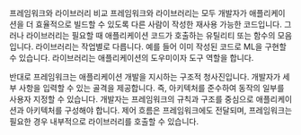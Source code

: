 프레임워크와 라이브러리 비교
프레임워크와 라이브러리는 모두 개발자가 애플리케이션을 더 효율적으로 빌드할 수 있도록 다른 사람이 작성한 재사용 가능한 코드입니다. 그러나 라이브러리는 필요할 때 애플리케이션 코드가 호출하는 유틸리티 또는 함수의 모음입니다. 라이브러리는 작업별로 다릅니다. 예를 들어 이미 작성된 코드로 ML을 구현할 수 있습니다. 라이브러리는 애플리케이션의 도우미이자 도구 역할을 합니다.

반대로 프레임워크는 애플리케이션 개발을 지시하는 구조적 청사진입니다. 개발자가 세부 사항을 입력할 수 있는 골격을 제공합니다. 즉, 아키텍처를 준수하여 동작의 일부를 사용자 지정할 수 있습니다. 개발자는 프레임워크의 규칙과 구조를 중심으로 애플리케이션과 아키텍처를 구성해야 합니다. 제어 흐름은 프레임워크에도 전달되며, 프레임워크는 필요한 경우 내부적으로 라이브러리를 호출할 수 있습니다.